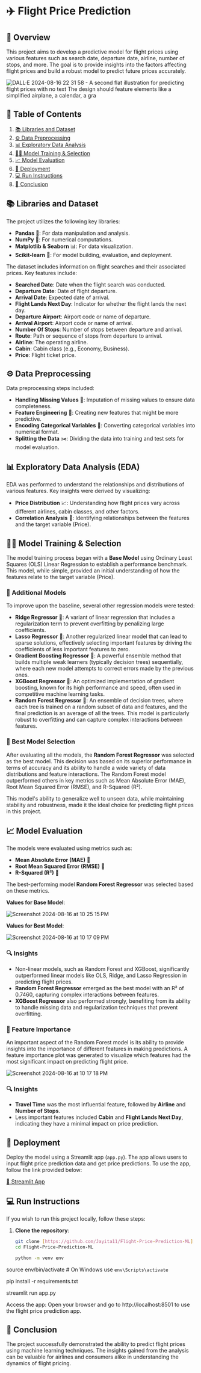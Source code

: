 # ✈️ Flight Price Prediction

## 📄 Overview

This project aims to develop a predictive model for flight prices using various features such as search date, departure date, airline, number of stops, and more. The goal is to provide insights into the factors affecting flight prices and build a robust model to predict future prices accurately.

![DALL·E 2024-08-16 22 31 58 - A second flat illustration for predicting flight prices with no text  The design should feature elements like a simplified airplane, a calendar, a gra](https://github.com/user-attachments/assets/25332ada-dddd-477d-b660-70b3b2563c12)

## 📑 Table of Contents

1. [📚 Libraries and Dataset](#libraries-and-dataset)
2. [⚙️ Data Preprocessing](#data-preprocessing)
3. [📊 Exploratory Data Analysis](#exploratory-data-analysis)
4. [🏋️‍♂️ Model Training & Selection](#model-training-&-Selection)
5. [📈 Model Evaluation](#model-evaluation)
6. [🚀 Deployment](#deployment)
7. [💻 Run Instructions](#run-instructions)
8. [📝 Conclusion](#conclusion)

## 📚 Libraries and Dataset

The project utilizes the following key libraries:
- **Pandas** 🐼: For data manipulation and analysis.
- **NumPy** 📐: For numerical computations.
- **Matplotlib & Seaborn** 📊: For data visualization.
- **Scikit-learn** 🤖: For model building, evaluation, and deployment.

The dataset includes information on flight searches and their associated prices. Key features include:
- **Searched Date**: Date when the flight search was conducted.
- **Departure Date**: Date of flight departure.
- **Arrival Date**: Expected date of arrival.
- **Flight Lands Next Day**: Indicator for whether the flight lands the next day.
- **Departure Airport**: Airport code or name of departure.
- **Arrival Airport**: Airport code or name of arrival.
- **Number Of Stops**: Number of stops between departure and arrival.
- **Route**: Path or sequence of stops from departure to arrival.
- **Airline**: The operating airline.
- **Cabin**: Cabin class (e.g., Economy, Business).
- **Price**: Flight ticket price.

## ⚙️ Data Preprocessing

Data preprocessing steps included:
- **Handling Missing Values** 🧩: Imputation of missing values to ensure data completeness.
- **Feature Engineering** 🔧: Creating new features that might be more predictive.
- **Encoding Categorical Variables** 🔢: Converting categorical variables into numerical format.
- **Splitting the Data** ✂️: Dividing the data into training and test sets for model evaluation.

## 📊 Exploratory Data Analysis (EDA)

EDA was performed to understand the relationships and distributions of various features. Key insights were derived by visualizing:
- **Price Distribution** 📈: Understanding how flight prices vary across different airlines, cabin classes, and other factors.
- **Correlation Analysis** 🔗: Identifying relationships between the features and the target variable (Price).

## 🏋️‍♂️ Model Training & Selection

The model training process began with a **Base Model** using Ordinary Least Squares (OLS) Linear Regression to establish a performance benchmark. This model, while simple, provided an initial understanding of how the features relate to the target variable (Price).

### 🧠 Additional Models

To improve upon the baseline, several other regression models were tested:
- **Ridge Regressor** 🌉: A variant of linear regression that includes a regularization term to prevent overfitting by penalizing large coefficients.
- **Lasso Regressor** 🧬: Another regularized linear model that can lead to sparse solutions, effectively selecting important features by driving the coefficients of less important features to zero.
- **Gradient Boosting Regressor** 🌱: A powerful ensemble method that builds multiple weak learners (typically decision trees) sequentially, where each new model attempts to correct errors made by the previous ones.
- **XGBoost Regressor** 🚀: An optimized implementation of gradient boosting, known for its high performance and speed, often used in competitive machine learning tasks.
- **Random Forest Regressor** 🌳: An ensemble of decision trees, where each tree is trained on a random subset of data and features, and the final prediction is an average of all the trees. This model is particularly robust to overfitting and can capture complex interactions between features.

### 🥇 Best Model Selection

After evaluating all the models, the **Random Forest Regressor** was selected as the best model. This decision was based on its superior performance in terms of accuracy and its ability to handle a wide variety of data distributions and feature interactions. The Random Forest model outperformed others in key metrics such as Mean Absolute Error (MAE), Root Mean Squared Error (RMSE), and R-Squared (R²).

This model's ability to generalize well to unseen data, while maintaining stability and robustness, made it the ideal choice for predicting flight prices in this project.

## 📈 Model Evaluation

The models were evaluated using metrics such as:
- **Mean Absolute Error (MAE)** 📏
- **Root Mean Squared Error (RMSE)** 🧮
- **R-Squared (R²)** 🔢

The best-performing model **Random Forest Regressor** was selected based on these metrics.

**Values for Base Model**: 

![Screenshot 2024-08-16 at 10 25 15 PM](https://github.com/user-attachments/assets/09665d61-7533-4f4a-a3b0-61e9c605347c)

**Values for Best Model**:

![Screenshot 2024-08-16 at 10 17 09 PM](https://github.com/user-attachments/assets/bfb6ba67-2e54-4de2-9bbb-5d027c149a2c)

### 🔍 Insights

- Non-linear models, such as Random Forest and XGBoost, significantly outperformed linear models like OLS, Ridge, and Lasso Regression in predicting flight prices.
- **Random Forest Regressor** emerged as the best model with an R² of 0.7460, capturing complex interactions between features.
- **XGBoost Regressor** also performed strongly, benefiting from its ability to handle missing data and regularization techniques that prevent overfitting.

### 🧩 Feature Importance

An important aspect of the Random Forest model is its ability to provide insights into the importance of different features in making predictions. A feature importance plot was generated to visualize which features had the most significant impact on predicting flight price.

![Screenshot 2024-08-16 at 10 17 18 PM](https://github.com/user-attachments/assets/2950e63b-bf09-41d4-a972-6fd5efacb5ab)

### 🔍 Insights
- **Travel Time** was the most influential feature, followed by **Airline** and **Number of Stops**.
- Less important features included **Cabin** and **Flight Lands Next Day**, indicating they have a minimal impact on price prediction.

## 🚀 Deployment

Deploy the model using a Streamlit app (`app.py`). The app allows users to input flight price prediction data and get price predictions. To use the app, follow the link provided below:

[🔗 Streamlit App](#)

## 💻 Run Instructions

If you wish to run this project locally, follow these steps:

1. **Clone the repository**:
   ```bash
   git clone [https://github.com/Jayita11/Flight-Price-Prediction-ML]
   cd Flight-Price-Prediction-ML

   python -m venv env
source env/bin/activate  # On Windows use `env\Scripts\activate`

pip install -r requirements.txt

streamlit run app.py

Access the app:
Open your browser and go to http://localhost:8501 to use the flight price prediction app.

## 📝 Conclusion

The project successfully demonstrated the ability to predict flight prices using machine learning techniques. The insights gained from the analysis can be valuable for airlines and consumers alike in understanding the dynamics of flight pricing.
